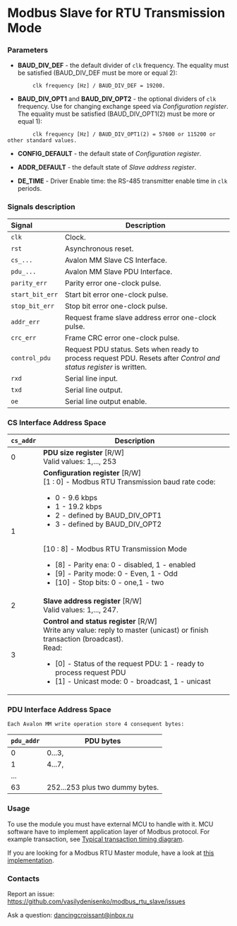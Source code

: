 # Modbus Slave for RTU Transmission Mode

### Parameters
* **BAUD_DIV_DEF** - the default divider of `clk` frequency. 
	The equality must be satisfied (BAUD_DIV_DEF must be more or equal 2):
```	
		clk frequency [Hz] / BAUD_DIV_DEF = 19200.
```		
		
* **BAUD_DIV_OPT1** and **BAUD_DIV_OPT2** - the optional dividers of `clk` frequency. 
	Use for changing exchange speed via _Configuration register_.	
	The equality must be satisfied  (BAUD_DIV_OPT1(2) must be more or equal 1):
```	
		clk frequency [Hz] / BAUD_DIV_OPT1(2) = 57600 or 115200 or other standard values.
```			
		
* **CONFIG_DEFAULT** - the default state of _Configuration register_.

* **ADDR_DEFAULT** - the default state of _Slave address register_.	

* **DE_TIME** - Driver Enable time: the RS-485 transmitter enable time in `clk` periods.			
		
	
### Signals description	
| Signal | Description
| :------ | -----------
| `clk` 				| Clock.
| `rst` 				| Asynchronous reset.	
| `cs_...` 			| Avalon MM Slave CS Interface.
| `pdu_...` 			| Avalon MM Slave PDU Interface.	
| `parity_err` 		| Parity error one-clock pulse.
| `start_bit_err`	| Start bit error one-clock pulse.
| `stop_bit_err` 	| Stop bit error one-clock pulse.
| `addr_err` 		| Request frame slave address error one-clock pulse.
| `crc_err` 			| Frame CRC error one-clock pulse.	
| `control_pdu` 		| Request PDU status. Sets when ready to process request PDU. Resets after _Control and status register_ is written.
| `rxd` 				| Serial line input.
| `txd` 				| Serial line output.
| `oe` 				| Serial line output enable.
	
	
###	CS Interface Address Space

| `cs_addr` | Description
| --------- | -----------
| 0 	    | **PDU size register** [R/W] <br/> Valid values: 1,..., 253
| 1 	    | **Configuration register** [R/W] <br/> [1 : 0] - Modbus RTU Transmission baud rate code: <ul><li> 0 - 9.6 kbps </li><li> 1 - 19.2 kbps</li><li> 2 - defined by BAUD_DIV_OPT1 </li><li> 3 - defined by BAUD_DIV_OPT2 </li></ul> <br/> [10 : 8] - Modbus RTU Transmission Mode <ul><li> [8] - Parity ena: 0 - disabled, 1 - enabled</li><li> [9] - Parity mode: 0 - Even, 1 - Odd </li><li> [10] - Stop bits: 0 - one,1 - two </li></ul>
| 2 	    | **Slave address register** [R/W] <br/> Valid values: 1,..., 247.
| 3 	    | **Control and status register** [R/W] <br/> Write any value: reply to master (unicast) or finish transaction (broadcast). <br/> Read: <ul><li> [0] - Status of the request PDU: 1 - ready to process request PDU </li><li> [1] - Unicast mode: 0 - broadcast, 1 - unicast</li></ul>
		
		
		
###	PDU Interface Address Space

	Each Avalon MM write operation store 4 consequent bytes:
| `pdu_addr` | PDU bytes
| ---------- | ---------
| 0 	     | 0...3,
| 1 	     | 4...7,
| ...	     |
| 63 	     | 252...253 plus two dummy bytes.



### Usage

To use the module you must have external MCU to handle with it. MCU software have to implement application layer of Modbus protocol.
For example transaction, see [Typical transaction timing diagram](https://github.com/vasilydenisenko/modbus_rtu_slave/tree/main/docs/modbus.png).

If you are looking for a Modbus RTU Master module, have a look at [this implementation](https://github.com/vasilydenisenko/modbus_rtu_master).


### Contacts

Report an issue: <https://github.com/vasilydenisenko/modbus_rtu_slave/issues>

Ask a question: dancingcroissant@inbox.ru